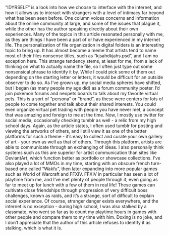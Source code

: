 “IDYRSELF” is a look into how we choose to interface with the internet, and how it allows us to interact with strangers with a level of intimacy far beyond what has been seen before. One column voices concerns and information about the online community at large, and some of the issues that plague it, while the other has the author speaking directly about their own experiences. Many of the topics in this article resonated personally with me, as they are things I have been a part of or have experienced in my internet life. 
The personalization of file organization in digital folders is an interesting topic to bring up. It has almost become a meme that artists tend to name most of their files nonsense titles, such as “kjsahdkjahs.psd”, and I am no exception here. This strange tendency stems, at least for me, from a lack of thinking on what to actually name the file, so I often just type out some nonsensical phrase to identify it by. While I could pick some of them out depending on the starting letter or letters, it would be difficult for an outside observer to do so. 
As I’ve grown up, my social media spheres have shifted, but I began (as many people my age did) as a forum community poster. I’d join pokemon forums and neopets boards to talk about my favorite virtual pets. This is a sort of “persona” or “brand”, as these were centers for lots of people to come together and talk about their shared interests. You could even organize virtual pet trading with people you have never met, a concept that was amazing and foreign to me at the time.
Now, I mostly use twitter for social media, occasionally checking tumblr as well - a relic from my high school days. Again, as the article states, I often used tumblr for posting and viewing the artworks of others, and I still view it as one of the better platforms for such a theme - it’s easy to collect and curate your own gallery of art - your own as well as that of others. Through this platform, artists are able to communicate through an exchanging of ideas. I also personally think systems such as this are superior for artist communication than sites like DeviantArt, which function better as portfolio or showcase collections. 
I’ve also played a lot of MMOs in my time, starting with an obscure french turn-based one called “Wakfu”, then later expanding into more popular games such as World of Warcraft and FFXIV. FFXIV in particular has seen a lot of playtime from me, and I’ve met plenty of people through it, even going as far to meet up for lunch with a few of them in real life! These games can cultivate close friendships through progression of very difficult boss challenges, known as raids, and it’s a strange, sort of difficult to explain social experience.
Of course, stranger danger exists everywhere, and the internet is no exception - during high school, I was also stalked by a classmate, who went so far as to count my playtime hours in games with other people and compare them to my time with him. Doxing is no joke, and I don’t appreciate that the author of this article refuses to identify it as stalking, which is what it is. 
	

